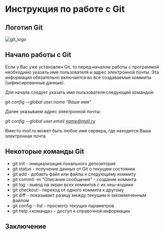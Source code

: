# Инструкция по работе с Git

## Логотип Git

![git_logo](Git_logo.png)

## Начало работы с Git

Если у Вас уже установлен Git, то перед началом работы с программой необходимо указать имя пользователя и адрес электронной почты. Эта информация обязательно включается во все создаваемые коммиты (зафиксированные данные).

Для начала следует указать имя пользователя следующей командой:

*git config --global user.name "Ваше имя"*

Далее указываем адрес электронной почты:

*git config --global user.email name@mail.ru*

Вместо *mail.ru* может быть любое имя сервера, где находится Ваша электронная почта

## Некоторые команды Git

* git init - инициализация локального депозитория
* git status - получение данных от Git о текущем состоянии
* git add - добавть файл или файлы к следующему коммиту
* git commit -m "Описание сообщения" - создание коммита
* git log - вывод на экран всех коммитов с их хеш-кодами
* git checkout - переход от одного коммита к другому
* git diff - показывает разицу между текущим и закоммиченным файлом
* git config --list - просмотр текущих параметров
* git help <команда> - доступ к справочной информации

## Заключение